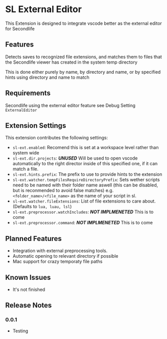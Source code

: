 # SL External Editor

This Extension is designed to integrate vscode better as the external editor for
Secondlife

## Features

Detects saves to recognized file extensions, and matches them to files that the
Secondlife viewer has created in the system temp directory

This is done either purely by name, by directory and name, or by specified hints
using directory and name to match

## Requirements

Secondlife using the external editor feature see Debug Setting `ExternalEditor`

## Extension Settings

This extension contributes the following settings:

- `sl-ext.enabled`: Recomend this is set at a workspace level rather than system
  wide
- `sl-ext.dir.projects`: _**UNUSED**_ Will be used to open vscode automatically
  to the right director inside of this specified one, if it can match a file.
- `sl-ext.hints.prefix`: The prefix to use to provide hints to the extension
- `sl-ext.watcher.tempFilesRequireDirectoryPrefix`: Sets wether scripts need to
  be named with their folder name aswell (this can be disabled, but is
  reconmended to avoid false matches) e.g. `<folder_name>/<file_name>` as the
  name of your script in sl.
- `sl-ext.watcher.fileExtensions`: List of file extensions to care about.
  (Defaults to `lua, luau, lsl`)
- `sl-ext.preprocessor.watchIncludes`: _**NOT IMPLMENETED**_ This is to come
- `sl-ext.preprocessor.command`: _**NOT IMPLMENETED**_ This is to come

## Planned Features

- Integration with external preprocessing tools.
- Automatic opening to relevant directory if possible
- Mac support for crazy temporaty file paths

## Known Issues

- It's not finished

## Release Notes

### 0.0.1

- Testing
